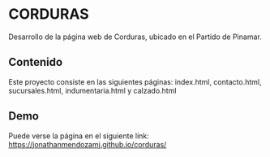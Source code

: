 # CORDURAS
Desarrollo de la página web de Corduras, ubicado en el Partido de Pinamar.

## Contenido
Este proyecto consiste en las siguientes páginas: index.html, contacto.html, sucursales.html, indumentaria.html y calzado.html

## Demo
Puede verse la página en el siguiente link: https://jonathanmendozamj.github.io/corduras/



